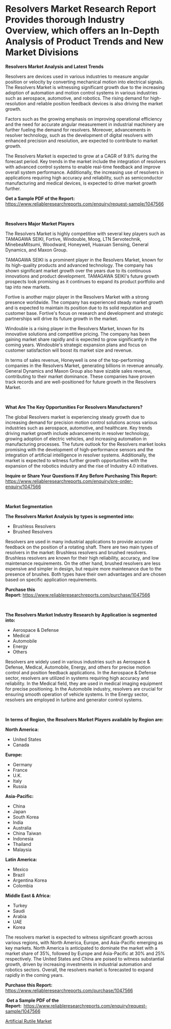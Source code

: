 <p><h1>Resolvers Market Research Report Provides thorough Industry Overview, which offers an In-Depth Analysis of Product Trends and New Market Divisions</h1></p><p><strong>Resolvers Market Analysis and Latest Trends</strong></p>
<p><p>Resolvers are devices used in various industries to measure angular position or velocity by converting mechanical motion into electrical signals. The Resolvers Market is witnessing significant growth due to the increasing adoption of automation and motion control systems in various industries such as aerospace, automotive, and robotics. The rising demand for high-resolution and reliable position feedback devices is also driving the market growth.</p><p>Factors such as the growing emphasis on improving operational efficiency and the need for accurate angular measurement in industrial machinery are further fueling the demand for resolvers. Moreover, advancements in resolver technology, such as the development of digital resolvers with enhanced precision and resolution, are expected to contribute to market growth.</p><p>The Resolvers Market is expected to grow at a CAGR of 9.8% during the forecast period. Key trends in the market include the integration of resolvers with advanced control systems to enable real-time feedback and improve overall system performance. Additionally, the increasing use of resolvers in applications requiring high accuracy and reliability, such as semiconductor manufacturing and medical devices, is expected to drive market growth further.</p></p>
<p><strong>Get a Sample PDF of the Report:&nbsp;</strong> <a href="https://www.reliableresearchreports.com/enquiry/request-sample/1047566">https://www.reliableresearchreports.com/enquiry/request-sample/1047566</a></p>
<p>&nbsp;</p>
<p><strong>Resolvers Major Market Players</strong></p>
<p><p>The Resolvers Market is highly competitive with several key players such as TAMAGAWA SEIKI, Fortive, Windouble, Moog, LTN Servotechnik, MinebeaMitsumi, Woodward, Honeywell, Huaxuan Sensing, General Dynamics, and Maxon Group.</p><p>TAMAGAWA SEIKI is a prominent player in the Resolvers Market, known for its high-quality products and advanced technology. The company has shown significant market growth over the years due to its continuous innovations and product development. TAMAGAWA SEIKI's future growth prospects look promising as it continues to expand its product portfolio and tap into new markets.</p><p>Fortive is another major player in the Resolvers Market with a strong presence worldwide. The company has experienced steady market growth and is expected to maintain its position due to its solid reputation and customer base. Fortive's focus on research and development and strategic partnerships will drive its future growth in the market.</p><p>Windouble is a rising player in the Resolvers Market, known for its innovative solutions and competitive pricing. The company has been gaining market share rapidly and is expected to grow significantly in the coming years. Windouble's strategic expansion plans and focus on customer satisfaction will boost its market size and revenue.</p><p>In terms of sales revenue, Honeywell is one of the top-performing companies in the Resolvers Market, generating billions in revenue annually. General Dynamics and Maxon Group also have sizable sales revenue, contributing to their market dominance. These companies have proven track records and are well-positioned for future growth in the Resolvers Market.</p></p>
<p>&nbsp;</p>
<p><strong>What Are The Key Opportunities For Resolvers Manufacturers?</strong></p>
<p><p>The global Resolvers market is experiencing steady growth due to increasing demand for precision motion control solutions across various industries such as aerospace, automotive, and healthcare. Key trends driving market growth include advancements in resolver technology, growing adoption of electric vehicles, and increasing automation in manufacturing processes. The future outlook for the Resolvers market looks promising with the development of high-performance sensors and the integration of artificial intelligence in resolver systems. Additionally, the market is expected to witness further growth opportunities with the expansion of the robotics industry and the rise of Industry 4.0 initiatives.</p></p>
<p><strong>Inquire or Share Your Questions If Any Before Purchasing This Report:</strong> <a href="https://www.reliableresearchreports.com/enquiry/pre-order-enquiry/1047566">https://www.reliableresearchreports.com/enquiry/pre-order-enquiry/1047566</a></p>
<p>&nbsp;</p>
<p><strong>Market Segmentation</strong></p>
<p><strong>The Resolvers Market Analysis by types is segmented into:</strong></p>
<p><ul><li>Brushless Resolvers</li><li>Brushed Resolvers</li></ul></p>
<p><p>Resolvers are used in many industrial applications to provide accurate feedback on the position of a rotating shaft. There are two main types of resolvers in the market: Brushless resolvers and brushed resolvers. Brushless resolvers are known for their high reliability, accuracy, and low maintenance requirements. On the other hand, brushed resolvers are less expensive and simpler in design, but require more maintenance due to the presence of brushes. Both types have their own advantages and are chosen based on specific application requirements.</p></p>
<p><strong>Purchase this Report:&nbsp;</strong><a href="https://www.reliableresearchreports.com/purchase/1047566">https://www.reliableresearchreports.com/purchase/1047566</a></p>
<p>&nbsp;</p>
<p><strong>The Resolvers Market Industry Research by Application is segmented into:</strong></p>
<p><ul><li>Aerospace & Defense</li><li>Medical</li><li>Automobile</li><li>Energy</li><li>Others</li></ul></p>
<p><p>Resolvers are widely used in various industries such as Aerospace & Defense, Medical, Automobile, Energy, and others for precise motion control and position feedback applications. In the Aerospace & Defense sector, resolvers are utilized in systems requiring high accuracy and reliability. In the Medical field, they are used in medical imaging equipment for precise positioning. In the Automobile industry, resolvers are crucial for ensuring smooth operation of vehicle systems. In the Energy sector, resolvers are employed in turbine and generator control systems.</p></p>
<p>&nbsp;</p>
<p><strong>In terms of Region, the Resolvers Market Players available by Region are:</strong></p>
<p>
    <p> <strong> North America: </strong>
        <ul>
            <li>United States</li>
            <li>Canada</li>
        </ul>
        </p> 
    <p> <strong> Europe: </strong>
        <ul>
            <li>Germany</li>
            <li>France</li>
            <li>U.K.</li>
            <li>Italy</li>
            <li>Russia</li>
        </ul>
        </p> 
    <p> <strong> Asia-Pacific: </strong>
        <ul>
            <li>China</li>
            <li>Japan</li>
            <li>South Korea</li>
            <li>India</li>
            <li>Australia</li>
            <li>China Taiwan</li>
            <li>Indonesia</li>
            <li>Thailand</li>
            <li>Malaysia</li>
        </ul>
        </p> 
    <p> <strong> Latin America: </strong>
        <ul>
            <li>Mexico</li>
            <li>Brazil</li>
            <li>Argentina Korea</li>
            <li>Colombia</li>
        </ul>
        </p> 
    <p> <strong> Middle East & Africa: </strong>
        <ul>
            <li>Turkey</li>
            <li>Saudi</li>
            <li>Arabia</li>
            <li>UAE</li>
            <li>Korea</li>
        </ul>
    </p>
    </p>
<p><p>The resolvers market is expected to witness significant growth across various regions, with North America, Europe, and Asia-Pacific emerging as key markets. North America is anticipated to dominate the market with a market share of 35%, followed by Europe and Asia-Pacific at 30% and 25% respectively. The United States and China are poised to witness substantial growth, driven by increasing investments in industrial automation and robotics sectors. Overall, the resolvers market is forecasted to expand rapidly in the coming years.</p></p>
<p><strong>Purchase this Report: </strong><a href="https://www.reliableresearchreports.com/purchase/1047566">https://www.reliableresearchreports.com/purchase/1047566</a></p>
<p>&nbsp;<strong>Get a Sample PDF of the Report:&nbsp;&nbsp;</strong><a href="https://www.reliableresearchreports.com/enquiry/request-sample/1047566">https://www.reliableresearchreports.com/enquiry/request-sample/1047566</a></p>
<p><strong></strong></p>
<p><p><a href="https://glittery-fuchsia-86a.notion.site/Artificial-Rutile-Market-Analysis-Examines-its-Scope-on-Growth-Opportunities-and-Forecasted-Trends--c533df3ce797445b9c71631a388abb7d">Artificial Rutile Market</a></p></p>